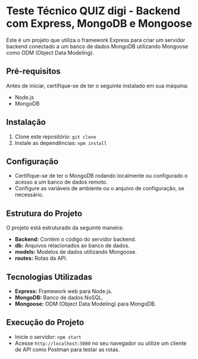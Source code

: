 # Teste Técnico QUIZ digi - Backend com Express, MongoDB e Mongoose

Este é um projeto que utiliza o framework Express para criar um servidor backend conectado a um banco de dados MongoDB utilizando Mongoose como ODM (Object Data Modeling).

## Pré-requisitos

Antes de iniciar, certifique-se de ter o seguinte instalado em sua máquina:

- Node.js
- MongoDB

## Instalação

1. Clone este repositório: `git clone `
2. Instale as dependências: `npm install`

## Configuração

- Certifique-se de ter o MongoDB rodando localmente ou configurado o acesso a um banco de dados remoto.
- Configure as variáveis de ambiente ou o arquivo de configuração, se necessário.

## Estrutura do Projeto

O projeto está estruturado da seguinte maneira:

- **Backend:** Contém o código do servidor backend.
- **db:** Arquivos relacionados ao banco de dados.
- **models:** Modelos de dados utilizando Mongoose.
- **routes:** Rotas da API.

## Tecnologias Utilizadas

- **Express:** Framework web para Node.js.
- **MongoDB:** Banco de dados NoSQL.
- **Mongoose:** ODM (Object Data Modeling) para MongoDB.

## Execução do Projeto

- Inicie o servidor: `npm start`
- Acesse `http://localhost:5000` no seu navegador ou utilize um cliente de API como Postman para testar as rotas.
